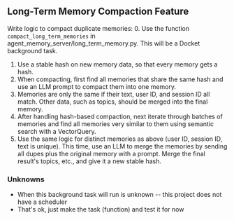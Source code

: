 ## Long-Term Memory Compaction Feature

Write logic to compact duplicate memories:
0. Use the function `compact_long_term_memories` in agent_memory_server/long_term_memory.py. This will be a Docket background task.
1. Use a stable hash on new memory data, so that every memory gets a hash.
2. When compacting, first find all memories that share the same hash and use an LLM prompt to compact them into one memory.
3. Memories are only the same if their text, user ID, and session ID all match. Other data, such as topics, should be merged into the final memory.
4. After handling hash-based compaction, next iterate through batches of memories and find all memories very similar to them using semantic search with a VectorQuery.
5. Use the same logic for distinct memories as above (user ID, session ID, text is unique). This time, use an LLM to merge the memories by sending all dupes plus the original memory with a prompt. Merge the final result's topics, etc., and give it a new stable hash.

### Unknowns
- When this background task will run is unknown -- this project does not have a scheduler
- That's ok, just make the task (function) and test it for now
